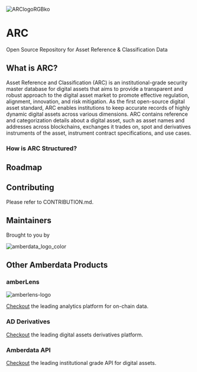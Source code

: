 ![ARClogoRGBko](https://github.com/amberdata/arc/assets/6354050/0ddbdd18-d340-453a-9ce4-509e1dbd51a3)

# ARC
Open Source Repository for Asset Reference & Classification Data

## What is ARC?

Asset Reference and Classification (ARC) is an institutional-grade security master database for digital assets that aims to provide a transparent and robust approach to the digital asset market to promote effective regulation, alignment, innovation, and risk mitigation. As the first open-source digital asset standard, ARC enables institutions to keep accurate records of highly dynamic digital assets across various dimensions. ARC contains reference and categorization details about a digital asset, such as asset names and addresses across blockchains, exchanges it trades on, spot and derivatives instruments of the asset, instrument contract specifications, and use cases.

### How is ARC Structured?

## Roadmap

## Contributing

Please refer to CONTRIBUTION.md.

## Maintainers
Brought to you by

![amberdata_logo_color](https://github.com/amberdata/arc/assets/6354050/12122c01-a588-443e-a869-5d6b7bea96dd)

## Other Amberdata Products

### amberLens

![amberlens-logo](https://github.com/amberdata/arc/assets/6354050/a24289d5-3921-4a78-abab-bcd4ad542982)

[Checkout](https://intelligence.amberdata.com/) the leading analytics platform for on-chain data.

### AD Derivatives 

[Checkout](https://pro.amberdata.io/) the leading digital assets derivatives platform.

### Amberdata API

[Checkout](https://docs.amberdata.io/) the leading institutional grade API for digital assets.
